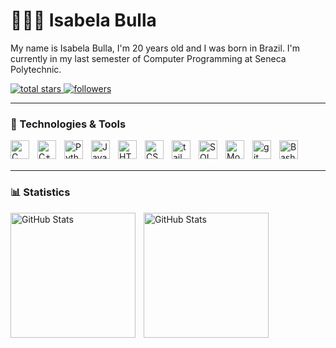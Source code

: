 # 👩🏻‍💻 Isabela Bulla

My name is Isabela Bulla, I'm 20 years old and I was born in Brazil. I'm currently in my last semester of Computer Programming at Seneca Polytechnic.

<p align="start">
    <a href="https://github.com/IsabelaBulla?tab=repositories&sort=stargazers">
        <img 
        alt="total stars"  
        title="Total stars on GitHub" 
        src="https://custom-icon-badges.demolab.com/github/stars/IsabelaBulla?color=55960c&style=for-the-badge&labelColor=488207&logo=star"
            />
    </a>
    <a href="https://github.com/IsabelaBulla?tab=followers">
         <img 
         alt="followers" 
         title="Follow me on Github"
         src="https://custom-icon-badges.demolab.com/github/followers/IsabelaBulla?color=236ad3&labelColor=1155ba&style=for-the-badge&logo=person-add&label=Follow&logoColor=white"
         />
    </a>
      
</p>

---

### 🤖 Technologies & Tools

<img 
    align="left"
    alt="C"
    title="C"
    width="30px"
    style="padding-right: 10px;"
    src="https://cdn.jsdelivr.net/gh/devicons/devicon@latest/icons/c/c-original.svg" 
/>
<img 
    align="left"
    alt="C++"
    title="C++"
    width="30px"
    style="padding-right: 10px;"
    src="https://cdn.jsdelivr.net/gh/devicons/devicon@latest/icons/cplusplus/cplusplus-original.svg" 
/>
<img 
    align="left"
    alt="Python"
    title="Python"
    width="30px"
    style="padding-right: 10px;"
    src="https://cdn.jsdelivr.net/gh/devicons/devicon@latest/icons/python/python-original.svg" 
/>
<img 
    align="left"
    alt="JavaScript"
    title="JavaScript"
    width="30px"
    style="padding-right: 10px;"
    src="https://cdn.jsdelivr.net/gh/devicons/devicon@latest/icons/javascript/javascript-original.svg" 
/>
<img 
    align="left"
    alt="HTML"
    title="HTML"
    width="30px"
    style="padding-right: 10px;"
    src="https://cdn.jsdelivr.net/gh/devicons/devicon@latest/icons/html5/html5-original.svg" 
/>
<img 
    align="left"
    alt="CSS"
    title="CSS"
    width="30px"
    style="padding-right: 10px;"
    src="https://cdn.jsdelivr.net/gh/devicons/devicon@latest/icons/css3/css3-original.svg" 
/>
<img 
    align="left"
    alt="tailwindcss"
    title="tailwindcss"
    width="30px"
    style="padding-right: 10px;"
    src="https://cdn.jsdelivr.net/gh/devicons/devicon@latest/icons/tailwindcss/tailwindcss-original.svg" 
/>
<img 
    align="left"
    alt="SQL Developer"
    title="SQL Developer"
    width="30px"
    style="padding-right: 10px;"
    src="https://cdn.jsdelivr.net/gh/devicons/devicon@latest/icons/sqldeveloper/sqldeveloper-original.svg" 
/>
<img 
    align="left"
    alt="MongoDB"
    title="MongoDB"
    width="30px"
    style="padding-right: 10px;"
    src="https://cdn.jsdelivr.net/gh/devicons/devicon@latest/icons/mongodb/mongodb-original.svg" 
/>
<img 
    align="left"
    alt="git"
    title="git"
    width="30px"
    style="padding-right: 10px;"
    src="https://cdn.jsdelivr.net/gh/devicons/devicon@latest/icons/git/git-original.svg" 
/>
<img 
    align="left"
    alt="Bash"
    title="Bash"
    width="30px"
    style="padding-right: 10px;"
    src="https://cdn.jsdelivr.net/gh/devicons/devicon@latest/icons/bash/bash-original.svg" 
/>

<br/>
<br/>

---

### 📊 Statistics

<p>
<img 
   align="left" 
   alt="GitHub Stats" 
   height="200" 
   style="padding-right: 10px;" 
   src="https://github-readme-stats.vercel.app/api?username=IsabelaBulla&show_icons=true&theme=tokyonight&include_all_commits=true" 
/>
<img 
      align="left" 
      alt="GitHub Stats" 
      height="200" 
      src="https://github-readme-stats.vercel.app/api/top-langs/?username=IsabelaBulla&theme=tokyonight&layout=compact&custom_title=Technologies" 
  />
</p>





